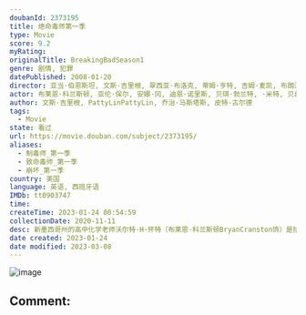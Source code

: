 ```yaml
---
doubanId: 2373195
title: 绝命毒师第一季
type: Movie
score: 9.2
myRating: 
originalTitle: BreakingBadSeason1
genre: 剧情, 犯罪
datePublished: 2008-01-20
director: 亚当·伯恩斯坦, 文斯·吉里根, 翠西亚·布洛克, 蒂姆·亨特, 吉姆·麦凯, 布朗温·休斯
actor: 布莱恩·科兰斯顿, 亚伦·保尔, 安娜·冈, 迪恩·诺里斯, 贝琪·勃兰特, ·米特, 贝丝·贝利, 丹尼斯·基弗, 塞丽·德杨, 查尔斯·贝克, 凯尔·柏海莫, 约翰·科耶马, 卡门塞兰诺, 迈克尔·博夫舍维尔, 杰西卡·赫特, 马特·琼斯, 亚当·戈德利, 泰丝·哈珀, 雷蒙德·克鲁斯, 马克斯·阿西涅加, 史蒂芬·迈克尔·克扎达, 杰弗里·里瓦斯
author: 文斯·吉里根, PattyLinPattyLin, 乔治·马斯塔斯, 皮特·古尔德
tags:
  - Movie
state: 看过
url: https://movie.douban.com/subject/2373195/
aliases:
  - 制毒师_第一季
  - 致命毒师_第一季
  - 崩坏_第一季
country: 美国
language: 英语, 西班牙语
IMDb: tt0903747
time: 
createTime: 2023-01-24 00:54:59
collectionDate: 2020-11-11
desc: 新墨西哥州的高中化学老师沃尔特·H·怀特（布莱恩·科兰斯顿BryanCranston饰）是拮据家庭的唯一经济来源。他大半生安分守己，兢兢业业，却在50岁生日之际突然得知自己罹患肺癌晚期的噩耗，原...
date created: 2023-01-24
date modified: 2023-03-08
---
```


![image](p2153214457.jpg)

Comment:
---
